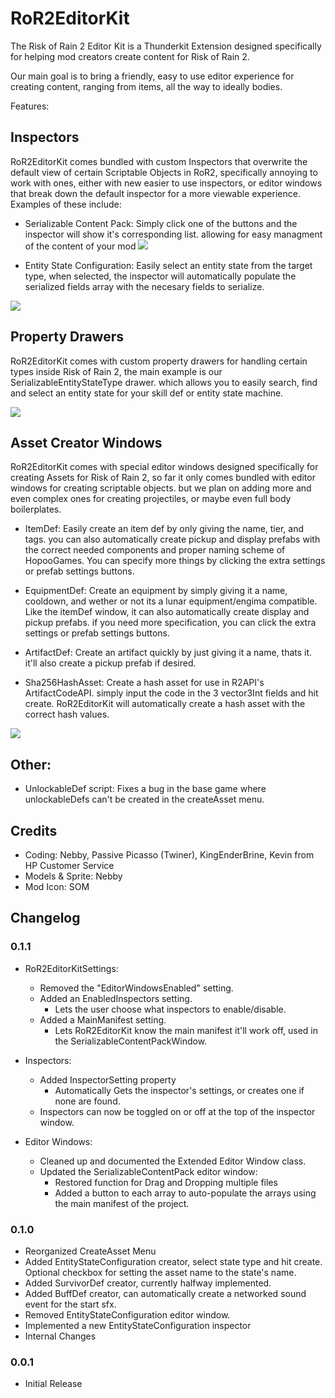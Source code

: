 # RoR2EditorKit

The Risk of Rain 2 Editor Kit is a Thunderkit Extension designed specifically for helping mod creators create content for Risk of Rain 2.

Our main goal is to bring a friendly, easy to use editor experience for creating content, ranging from items, all the way to ideally bodies.

Features:

## Inspectors

RoR2EditorKit comes bundled with custom Inspectors that overwrite the default view of certain Scriptable Objects in RoR2, specifically annoying to work with ones, either with new easier to use inspectors, or editor windows that break down the default inspector for a more viewable experience. Examples of these include:

* Serializable Content Pack: Simply click one of the buttons and the inspector will show it's corresponding list. allowing for easy managment of the content of your mod
![](https://i.gyazo.com/7d9a746fe9386cfe68f1c1a0d2a44c78.png)

* Entity State Configuration: Easily select an entity state from the target type, when selected, the inspector will automatically populate the serialized fields array with the necesary fields to serialize.

![](https://i.gyazo.com/bb05950708255bbb39c7efb923adea4f.png)

## Property Drawers

RoR2EditorKit comes with custom property drawers for handling certain types inside Risk of Rain 2, the main example is our SerializableEntityStateType drawer. which allows you to easily search, find and select an entity state for your skill def or entity state machine.

![](https://cdn.discordapp.com/attachments/575431803523956746/903754837940916234/unknown.png)

## Asset Creator Windows

RoR2EditorKit comes with special editor windows designed specifically for creating Assets for Risk of Rain 2, so far it only comes bundled with editor windows for creating scriptable objects. but we plan on adding more and even complex ones for creating projectiles, or maybe even full body boilerplates.

* ItemDef: Easily create an item def by only giving the name, tier, and tags. you can also automatically create pickup and display prefabs with the correct needed components and proper naming scheme of HopooGames. You can specify more things by clicking the extra settings or prefab settings buttons.

* EquipmentDef: Create an equipment by simply giving it a name, cooldown, and wether or not its a lunar equipment/engima compatible. Like the itemDef window, it can also automatically create display and pickup prefabs. if you need more specification, you can click the extra settings or prefab settings buttons.

* ArtifactDef: Create an artifact quickly by just giving it a name, thats it. it'll also create a pickup prefab if desired.

* Sha256HashAsset: Create a hash asset for use in R2API's ArtifactCodeAPI. simply input the code in the 3 vector3Int fields and hit create. RoR2EditorKit will automatically create a hash asset with the correct hash values.

![](https://cdn.discordapp.com/attachments/567852222419828736/903719556894326785/a10578cadaeaa9ad1fbaedbfb8a158b2.png)

## Other:

* UnlockableDef script: Fixes a bug in the base game where unlockableDefs can't be created in the createAsset menu.

## Credits

* Coding: Nebby, Passive Picasso (Twiner), KingEnderBrine, Kevin from HP Customer Service
* Models & Sprite: Nebby
* Mod Icon: SOM

## Changelog

### 0.1.1

- RoR2EditorKitSettings:
    * Removed the "EditorWindowsEnabled" setting.
    * Added an EnabledInspectors setting.
        * Lets the user choose what inspectors to enable/disable.
    * Added a MainManifest setting.
        * Lets RoR2EditorKit know the main manifest it'll work off, used in the SerializableContentPackWindow.

- Inspectors:
    * Added InspectorSetting property
        * Automatically Gets the inspector's settings, or creates one if none are found.
    * Inspectors can now be toggled on or off at the top of the inspector window.
    
- Editor Windows: 
    * Cleaned up and documented the Extended Editor Window class.
    * Updated the SerializableContentPack editor window:
        * Restored function for Drag and Dropping multiple files
        * Added a button to each array to auto-populate the arrays using the main manifest of the project.

### 0.1.0

- Reorganized CreateAsset Menu
- Added EntityStateConfiguration creator, select state type and hit create. Optional checkbox for setting the asset name to the state's name.
- Added SurvivorDef creator, currently halfway implemented.
- Added BuffDef creator, can automatically create a networked sound event for the start sfx.
- Removed EntityStateConfiguration editor window.
- Implemented a new EntityStateConfiguration inspector
- Internal Changes

### 0.0.1

- Initial Release